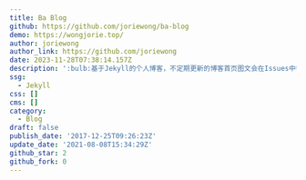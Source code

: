 ```yaml
---
title: Ba Blog
github: https://github.com/joriewong/ba-blog
demo: https://wongjorie.top/
author: joriewong
author_link: https://github.com/joriewong
date: 2023-11-28T07:38:14.157Z
description: ':bulb:基于Jekyll的个人博客，不定期更新的博客首页图文会在Issues中归档。'
ssg:
  - Jekyll
css: []
cms: []
category:
  - Blog
draft: false
publish_date: '2017-12-25T09:26:23Z'
update_date: '2021-08-08T15:34:29Z'
github_star: 2
github_fork: 0
---
```

